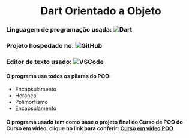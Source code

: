 <h1 align="center"> Dart Orientado a Objeto </h1>

### Linguagem de programação usada: ![Dart](https://img.shields.io/badge/-Dart-00B4AB?style=flat-square&logo=Dart)
### Projeto hospedado no: ![GitHub](https://img.shields.io/badge/-GitHub-181717?style=flat-square&logo=github)
### Editor de texto usado: ![VSCode](http://img.shields.io/badge/-VS%20Code-007ACC?style=flat-square&logo=visual-studio-code&logoColor=ffffff)

#### O programa usa todos os pilares do POO:
- Encapsulamento
- Herança
- Polimorfismo
- Encapsulamento

<h4> O programa usado tem como base o projeto final do Curso de POO do Curso em vídeo, clique no link para conferir:
<a href="https://youtube.com/playlist?list=PLHz_AreHm4dkqe2aR0tQK74m8SFe-aGsY" target="_blank">Curso em vídeo POO</a></h4>
